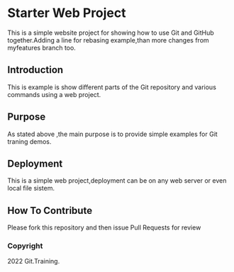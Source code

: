 # Starter Web Project

This is a simple website project for showing how to use Git and GitHub together.Adding a line for rebasing example,than more changes from myfeatures branch too.

## Introduction

This is example is show different parts of the Git repository and various commands using a web project.

## Purpose

As stated above ,the main purpose is to provide simple examples for Git traning demos.

## Deployment

This is a simple web project,deployment can be on any web server or even local file sistem.

## How To Contribute

Please fork this repository and then issue Pull Requests for review

### Copyright

2022 Git.Training.
